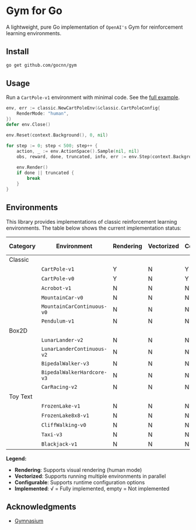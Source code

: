 # Gym for Go

A lightweight, pure Go implementation of `OpenAI's` Gym for reinforcement learning environments.

## Install

```sh
go get github.com/gocnn/gym
```

## Usage

Run a `CartPole-v1` environment with minimal code. See the [full example](example/cartpole).

```go
env, err := classic.NewCartPoleEnv(&classic.CartPoleConfig{
    RenderMode: "human",
})
defer env.Close()

env.Reset(context.Background(), 0, nil)

for step := 0; step < 500; step++ {
    action, _ := env.ActionSpace().Sample(nil, nil)
    obs, reward, done, truncated, info, err := env.Step(context.Background(), action)
    
    env.Render()    
    if done || truncated {
        break
    }
}
```

## Environments

This library provides implementations of classic reinforcement learning environments. The table below shows the current implementation status:

| **Category** | **Environment**              | **Rendering** | **Vectorized** | **Configurable** | **Action Space**  | **Observation Space** | **Implemented** |
| ------------ | ---------------------------- | ------------- | -------------- | ---------------- | ----------------- | --------------------- | --------------- |
| Classic      |                              |               |                |                  |                   |                       |                 |
|              | `CartPole-v1`                | Y             | N              | Y                | Discrete(2)       | Box(4,)               | √               |
|              | `CartPole-v0`                | Y             | N              | Y                | Discrete(2)       | Box(4,)               | √               |
|              | `Acrobot-v1`                 | N             | N              | N                | Discrete(3)       | Box(6,)               |                 |
|              | `MountainCar-v0`             | N             | N              | N                | Discrete(3)       | Box(2,)               |                 |
|              | `MountainCarContinuous-v0`   | N             | N              | N                | Box(1,)           | Box(2,)               |                 |
|              | `Pendulum-v1`                | N             | N              | N                | Box(1,)           | Box(3,)               |                 |
| Box2D        |                              |               |                |                  |                   |                       |                 |
|              | `LunarLander-v2`             | N             | N              | N                | Discrete(4)       | Box(8,)               |                 |
|              | `LunarLanderContinuous-v2`   | N             | N              | N                | Box(2,)           | Box(8,)               |                 |
|              | `BipedalWalker-v3`           | N             | N              | N                | Box(4,)           | Box(24,)              |                 |
|              | `BipedalWalkerHardcore-v3`   | N             | N              | N                | Box(4,)           | Box(24,)              |                 |
|              | `CarRacing-v2`               | N             | N              | N                | Box(3,)           | Box(96,96,3)          |                 |
| Toy Text     |                              |               |                |                  |                   |                       |                 |
|              | `FrozenLake-v1`              | N             | N              | N                | Discrete(4)       | Discrete(16)          |                 |
|              | `FrozenLake8x8-v1`           | N             | N              | N                | Discrete(4)       | Discrete(64)          |                 |
|              | `CliffWalking-v0`            | N             | N              | N                | Discrete(4)       | Discrete(48)          |                 |
|              | `Taxi-v3`                    | N             | N              | N                | Discrete(6)       | Discrete(500)         |                 |
|              | `Blackjack-v1`               | N             | N              | N                | Discrete(2)       | Tuple(32,11,2)        |                 |

**Legend:**

- **Rendering**: Supports visual rendering (human mode)
- **Vectorized**: Supports running multiple environments in parallel
- **Configurable**: Supports runtime configuration options
- **Implemented**: √ = Fully implemented, empty = Not implemented

## Acknowledgments

- [Gymnasium](https://github.com/Farama-Foundation/Gymnasium/)
